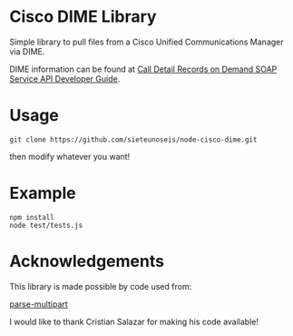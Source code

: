 # Cisco DIME Library

Simple library to pull files from a Cisco Unified Communications Manager via DIME.

DIME information can be found at
[Call Detail Records on Demand SOAP Service API Developer Guide](https://developer.cisco.com/docs/sxml/#!log-collection-and-dimegetfileservice-api-reference/dimegetfileservice-api).

# Usage

```
git clone https://github.com/sieteunoseis/node-cisco-dime.git
```

then modify whatever you want!

# Example

```
npm install
node test/tests.js
```

# Acknowledgements

This library is made possible by code used from:

[parse-multipart](https://github.com/freesoftwarefactory/parse-multipart)

I would like to thank Cristian Salazar for making his code available!
